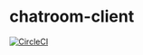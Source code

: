 # chatroom-client

[![CircleCI](https://dl.circleci.com/status-badge/img/gh/battorydev/chatroom-client/tree/circleci-project-setup.svg?style=svg)](https://dl.circleci.com/status-badge/redirect/gh/battorydev/chatroom-client/tree/circleci-project-setup)
